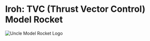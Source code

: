 # Iroh: TVC (Thrust Vector Control) Model Rocket

![Uncle Model Rocket Logo](https://github.com/user-attachments/assets/9d6ff0ca-3549-4bcf-8f70-bd36afaf3986)
